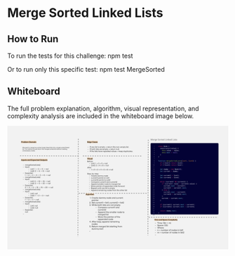 # Merge Sorted Linked Lists

## How to Run
To run the tests for this challenge:
npm test


Or to run only this specific test:
npm test MergeSorted


## Whiteboard
The full problem explanation, algorithm, visual representation, and complexity analysis are included in the whiteboard image below.

![Merge Sorted Linked Lists Whiteboard](./mergeSorted-whiteboard.png)


